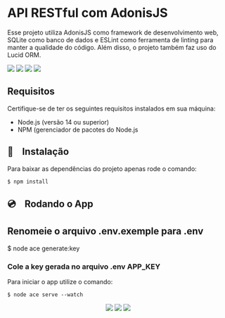 # API RESTful com AdonisJS

Esse projeto utiliza AdonisJS como framework de desenvolvimento web, SQLite como banco de dados e ESLint como ferramenta de linting para manter a qualidade do código. Além disso, o projeto também faz uso do Lucid ORM.
<div>  
<img src="https://img.shields.io/badge/adonisjs-%23220052.svg?style=for-the-badge&logo=adonisjs&logoColor=white"/>
<img src="https://img.shields.io/badge/ESLint-4B3263?style=for-the-badge&logo=eslint&logoColor=white"/>
<img src="https://img.shields.io/badge/typescript-%23007ACC.svg?style=for-the-badge&logo=typescript&logoColor=white)"/>
<img src="https://img.shields.io/badge/sqlite-%2307405e.svg?style=for-the-badge&logo=sqlite&logoColor=white"/>
</div>

## Requisitos

Certifique-se de ter os seguintes requisitos instalados em sua máquina:

- Node.js (versão 14 ou superior)
- NPM (gerenciador de pacotes do Node.js




## 💾 &nbsp;&nbsp; Instalação
Para baixar as dependências do projeto apenas rode o comando:

    $ npm install
    
## 💿 &nbsp;&nbsp; Rodando o App
## Renomeie o arquivo .env.exemple para .env
  $ node ace generate:key
### Cole a key gerada no arquivo .env  APP_KEY  

Para iniciar o app utilize o comando:

    $ node ace serve --watch


<div align="center"> 
  <img src="https://img.shields.io/badge/Made%20for-VSCode-1f425f.svg"/>
  <img src="https://img.shields.io/badge/Made%20with-Bash-1f425f.svg"/>
  <img src="https://img.shields.io/badge/Ask%20me-anything-1abc9c.svg"/>
</div>
